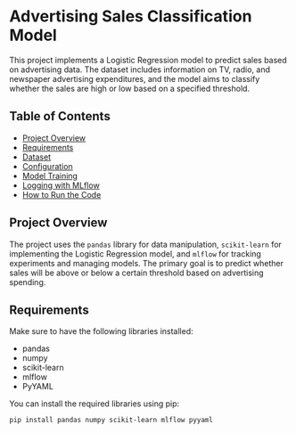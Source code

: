 # Advertising Sales Classification Model

This project implements a Logistic Regression model to predict sales based on advertising data. The dataset includes information on TV, radio, and newspaper advertising expenditures, and the model aims to classify whether the sales are high or low based on a specified threshold.

## Table of Contents
- [Project Overview](#project-overview)
- [Requirements](#requirements)
- [Dataset](#dataset)
- [Configuration](#configuration)
- [Model Training](#model-training)
- [Logging with MLflow](#logging-with-mlflow)
- [How to Run the Code](#how-to-run-the-code)

## Project Overview

The project uses the `pandas` library for data manipulation, `scikit-learn` for implementing the Logistic Regression model, and `mlflow` for tracking experiments and managing models. The primary goal is to predict whether sales will be above or below a certain threshold based on advertising spending.

## Requirements

Make sure to have the following libraries installed:

- pandas
- numpy
- scikit-learn
- mlflow
- PyYAML

You can install the required libraries using pip:

```bash
pip install pandas numpy scikit-learn mlflow pyyaml